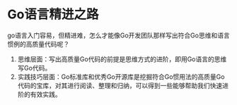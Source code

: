 # Go语言精进之路

go语言入门容易，但精进难，怎么才能像Go开发团队那样写出符合Go思维和语言惯例的高质量代码呢？

1. 思维层面：写出高质量Go代码的前提是思维方式的进阶，即用Go语言的思维写Go代码。
2. 实践技巧层面：Go标准库和优秀Go开源库是挖掘符合Go惯用法的高质量Go代码的宝库，对其进行阅读、整理和归纳，可以得到一些能够帮助我们快速进阶的有效实践。